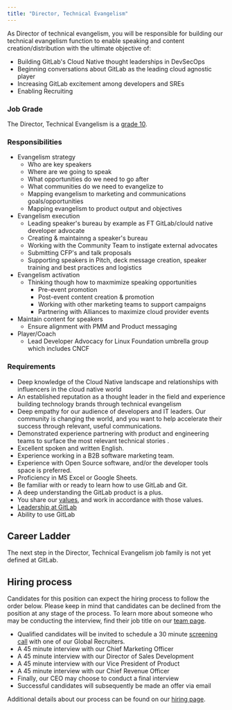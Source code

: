 ```yaml
---
title: "Director, Technical Evangelism"
---
```


As Director of technical evangelism, you will be responsible for building our technical evangelism function to enable speaking and content creation/distribution with the ultimate objective of:
- Building GitLab's Cloud Native thought leaderships in DevSecOps
- Beginning conversations about GitLab as the leading cloud agnostic player
- Increasing GitLab excitement among developers and SREs
- Enabling Recruiting

### Job Grade

The Director, Technical Evangelism is a [grade 10](https://about.gitlab.com/handbook/total-rewards/compensation/compensation-calculator/#gitlab-job-grades).

### Responsibilities

- Evangelism strategy
    - Who are key speakers
    - Where are we going to speak
    - What opportunities do we need to go after
    - What communities do we need to evangelize to
    - Mapping evangelism to marketing and communications goals/opportunities
    - Mapping evangelism to product output and objectives
- Evangelism execution
    - Leading speaker's bureau by example as FT GitLab/clould native developer advocate
    - Creating & maintainng a speaker's bureau
    - Working with the Community Team to instigate external advocates
    - Submitting CFP's and talk proposals
    - Supporting speakers in Pitch, deck message creation, speaker training and best practices and logistics
- Evangelism activation
    - Thinking though how to maxmimize speaking opportunities
        - Pre-event promotion
        - Post-event content creation & promotion
        - Working with other marketing teams to support campaigns
        - Partnering with Alliances to maximize cloud provider events
- Maintain content for speakers
    - Ensure alignment with PMM and Product messaging
- Player/Coach
    - Lead Developer Advocacy for Linux Foundation umbrella group which includes CNCF


### Requirements

- Deep knowledge of the Cloud Native landscape and relationships with influencers in the cloud native world
- An established reputation as a thought leader in the field and experience building technology brands through technical evangelism
- Deep empathy for our audience of developers and IT leaders. Our community is changing the world, and you want to help accelerate their success through relevant, useful communications.
- Demonstrated experience partnering with product and engineering teams to surface the most relevant technical stories .
- Excellent spoken and written English.
- Experience working in a B2B software marketing team.
- Experience with Open Source software, and/or the developer tools space is preferred.
- Proficiency in MS Excel or Google Sheets.
- Be familiar with or ready to learn how to use GitLab and Git.
- A deep understanding the GitLab product is a plus.
- You share our [values](https://about.gitlab.com/handbook/values/), and work in accordance with those values.
- [Leadership at GitLab](https://about.gitlab.com/company/team/structure/#director-group)
- Ability to use GitLab

## Career Ladder

The next step in the Director, Technical Evangelism job family is not yet defined at GitLab.

## Hiring process

Candidates for this position can expect the hiring process to follow the order below. Please keep in mind that candidates can be declined from the position at any stage of the process. To learn more about someone who may be conducting the interview, find their job title on our [team page](https://about.gitlab.com/company/team/).

- Qualified candidates will be invited to schedule a 30 minute [screening call](https://about.gitlab.com/handbook/hiring/interviewing/#conducting-a-screening-call) with one of our Global Recruiters.
- A 45 minute interview with our Chief Marketing Officer
- A 45 minute interview with our Director of Sales Development
- A 45 minute interview with our Vice President of Product
- A 45 minute interview with our Chief Revenue Officer
- Finally, our CEO may choose to conduct a final interview
- Successful candidates will subsequently be made an offer via email

Additional details about our process can be found on our [hiring page](https://about.gitlab.com/handbook/hiring/).
